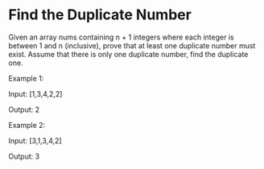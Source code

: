 # Find the Duplicate Number

Given an array nums containing n + 1 integers where each integer is between 1
and n (inclusive), prove that at least one duplicate number must exist. Assume
that there is only one duplicate number, find the duplicate one.

Example 1:

  Input: [1,3,4,2,2]
  
  Output: 2
  
Example 2:

  Input: [3,1,3,4,2]

  Output: 3
